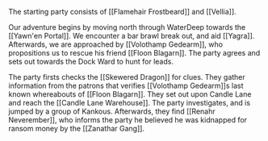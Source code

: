 The starting party consists of [[Flamehair Frostbeard]] and [[Vellia]].

Our adventure begins by moving north through WaterDeep towards the [[Yawn'en Portal]]. We encounter a bar brawl break out, and aid [[Yagra]]. Afterwards, we are approached by [[Volothamp Gedearm]], who propositions us to rescue his friend [[Floon Blagarn]]. The party agrees and sets out towards the Dock Ward to hunt for leads.

The party firsts checks the [[Skewered Dragon]] for clues. They gather information from the patrons that verifies [[Volothamp Gedearm]]s last known whereabouts of [[Floon Blagarn]]. They set out upon Candle Lane and reach the [[Candle Lane Warehouse]]. The party investigates, and is jumped by a group of Kankous. Afterwards, they find [[Renahr Neverember]], who informs the party he believed he was kidnapped for ransom money by the [[Zanathar Gang]].
